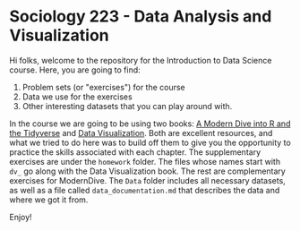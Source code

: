 # Sociology 223 - Data Analysis and Visualization

Hi folks, welcome to the repository for the Introduction to Data Science course. Here, you are going to find: 

1) Problem sets (or "exercises") for the course
2) Data we use for the exercises 
3) Other interesting datasets that you can play around with.

In the course we are going to be using two books: [A Modern Dive into R and the Tidyverse](https://moderndive.com/) and [Data Visualization](https://socviz.co/). Both are excellent resources, and what we tried to do here was to build off them to give you the opportunity to practice the skills associated with each chapter. The supplementary exercises are under the `homework` folder. The files whose names start with `dv_` go along with the Data Visualization book. The rest are complementary exercises for ModernDive. The `Data` folder includes all necessary datasets, as well as a file called `data_documentation.md` that describes the data and where we got it from. 

Enjoy! 
